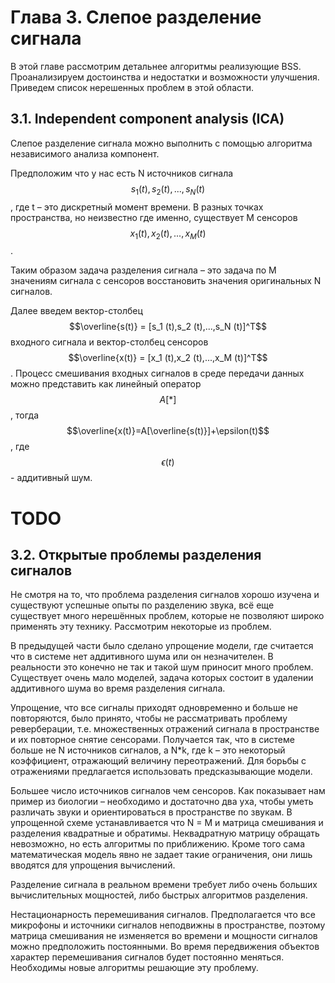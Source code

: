 # Глава 3. Слепое разделение сигнала

В этой главе рассмотрим детальнее алгоритмы реализующие BSS. Проанализируем достоинства и недостатки и возможности улучшения. Приведем список нерешенных проблем в этой области.

## 3.1. Independent component analysis \(ICA\)

Слепое разделение сигнала можно выполнить с помощью алгоритма независимого анализа компонент.

Предположим что у нас есть N источников сигнала $$s_1 (t),s_2 (t),...,s_N (t)$$, где t – это дискретный момент времени. В разных точках пространства, но неизвестно где именно, существует M сенсоров $$x_1 (t),x_2 (t),...,x_M (t)$$.

Таким образом задача разделения сигнала – это задача по M значениям сигнала с сенсоров восстановить значения оригинальных N сигналов.

Далее введем вектор-столбец $$\overline{s(t)} = [s_1 (t),s_2 (t),...,s_N (t)]^T$$ входного сигнала и вектор-столбец сенсоров $$\overline{x(t)} = [x_1 (t),x_2 (t),...,x_M (t)]^T$$. Процесс смешивания входных сигналов в среде передачи данных можно представить как линейный оператор $$A[*]$$, тогда $$\overline{x(t)}=A[\overline{s(t)}]+\epsilon(t)$$, где $$\epsilon(t)$$ - аддитивный шум.

# TODO

## 3.2. Открытые проблемы разделения сигналов

Не смотря на то, что проблема разделения сигналов хорошо изучена и существуют успешные опыты по разделению звука, всё еще существует много нерешённых проблем, которые не позволяют широко применять эту технику. Рассмотрим некоторые из проблем.

В предыдущей части было сделано упрощение модели, где считается что в системе нет аддитивного шума или он незначителен. В реальности это конечно не так и такой шум приносит много проблем. Существует очень мало моделей, задача которых состоит в удалении аддитивного шума во время разделения сигнала.

Упрощение, что все сигналы приходят одновременно и больше не повторяются, было принято, чтобы не рассматривать проблему реверберации, т.е. множественных отражений сигнала в пространстве и их повторное снятие сенсорами. Получается так, что в системе больше не N источников сигналов, а N*k, где k – это некоторый коэффициент, отражающий величину переотражений. Для борьбы с отражениями предлагается использовать предсказывающие модели.

Большее число источников сигналов чем сенсоров. Как показывает нам пример из биологии – необходимо и достаточно два уха, чтобы уметь различать звуки и ориентироваться в пространстве по звукам. В упрощенной схеме устанавливается что N = M и матрица смешивания и разделения квадратные и обратимы. Неквадратную матрицу обращать невозможно, но есть алгоритмы по приближению. Кроме того сама математическая модель явно не задает такие ограничения, они лишь вводятся для упрощения вычислений.

Разделение сигнала в реальном времени требует либо очень больших вычислительных мощностей, либо быстрых алгоритмов разделения.

Нестационарность перемешивания сигналов. Предполагается что все микрофоны и источники сигналов неподвижны в пространстве, поэтому матрица смешивания не изменяется во времени и мощности сигналов можно предположить постоянными. Во время передвижения объектов характер перемешивания сигналов будет постоянно меняться. Необходимы новые алгоритмы решающие эту проблему.

